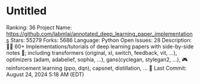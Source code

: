 # Untitled

Ranking: 36
Project Name: https://github.com/labmlai/annotated_deep_learning_paper_implementations
Stars: 55279
Forks: 5686
Language: Python
Open Issues: 28
Description: 🧑‍🏫 60+ Implementations/tutorials of deep learning papers with side-by-side notes 📝; including transformers (original, xl, switch, feedback, vit, ...), optimizers (adam, adabelief, sophia, ...), gans(cyclegan, stylegan2, ...), 🎮 reinforcement learning (ppo, dqn), capsnet, distillation, ... 🧠
Last Commit: August 24, 2024 5:18 AM (EDT)
